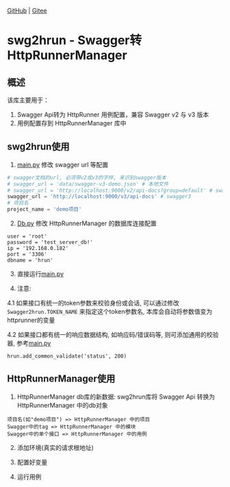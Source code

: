 [GitHub](https://github.com/shigebeyond/swg2hrun) | [Gitee](https://gitee.com/shigebeyond/swg2hrun)

# swg2hrun - Swagger转HttpRunnerManager

## 概述
该库主要用于：
1. Swagger Api转为 HttpRunner 用例配置，兼容 Swagger v2 与 v3 版本 
2. 用例配置存到 HttpRunnerManager 库中

## swg2hrun使用
1. [main.py](src/main.py) 修改 swagger url 等配置
```python
# swagger文档的url, 必须带v2或v3的字样, 来识别swagger版本
# swagger_url = 'data/swagger-v3-demo.json' # 本地文件
# swagger_url = 'http://localhost:9000/v2/api-docs?group=default' # swagger2
swagger_url = 'http://localhost:9000/v3/api-docs' # swagger3
# 项目名
project_name = 'demo项目'
```

2. [Db.py](src/Db.py) 修改 HttpRunnerManager 的数据库连接配置
```
user = 'root'
password = 'test_server_db!'
ip = '192.168.0.182'
port = '3306'
dbname = 'hrun'
```

3.  直接运行[main.py](src/main.py)

4. 注意:

4.1 如果接口有统一的token参数来校验身份或会话, 可以通过修改 `Swagger2hrun.TOKEN_NAME` 来指定这个token参数名, 本库会自动将参数值变为httprunner的变量

4.2 如果接口都有统一的响应数据结构, 如响应码/错误码等, 则可添加通用的校验器, 参考[main.py](src/main.py)
```
hrun.add_common_validate('status', 200) 
```

## HttpRunnerManager使用
1. HttpRunnerManager db库的新数据:
swg2hrun库将 Swagger Api 转换为 HttpRunnerManager 中的db对象
```
项目名(如"demo项目") => HttpRunnerManager 中的项目
Swagger中的tag => HttpRunnerManager 中的模块
Swagger中的单个接口 => HttpRunnerManager 中的用例
```

2. 添加环境(真实的请求根地址)

3. 配置好变量

4. 运行用例
